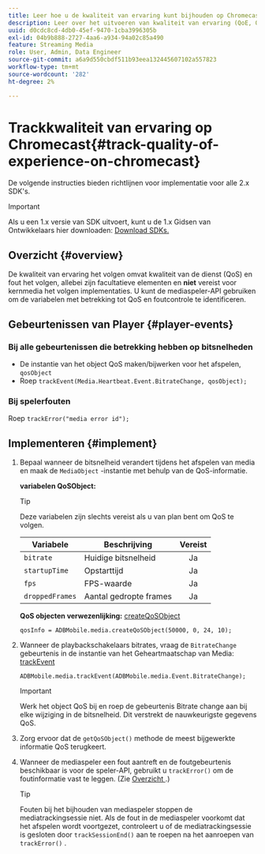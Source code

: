 ```yaml
---
title: Leer hoe u de kwaliteit van ervaring kunt bijhouden op Chromecast
description: Leer over het uitvoeren van kwaliteit van ervaring (QoE, QoS) het volgen gebruikend Media SDK op Chromecast.
uuid: d0cdc8cd-4db0-45ef-9470-1cba3996305b
exl-id: 04b9b888-2727-4aa6-a934-94a02c85a490
feature: Streaming Media
role: User, Admin, Data Engineer
source-git-commit: a6a9d550cbdf511b93eea132445607102a557823
workflow-type: tm+mt
source-wordcount: '282'
ht-degree: 2%

---
```


# Trackkwaliteit van ervaring op Chromecast{#track-quality-of-experience-on-chromecast}

De volgende instructies bieden richtlijnen voor implementatie voor alle 2.x SDK&#39;s.

>[!IMPORTANT]
>
>Als u een 1.x versie van SDK uitvoert, kunt u de 1.x Gidsen van Ontwikkelaars hier downloaden: [ Download SDKs.](/help/getting-started/download-sdks.md)

## Overzicht {#overview}

De kwaliteit van ervaring het volgen omvat kwaliteit van de dienst (QoS) en fout het volgen, allebei zijn facultatieve elementen en **niet** vereist voor kernmedia het volgen implementaties. U kunt de mediaspeler-API gebruiken om de variabelen met betrekking tot QoS en foutcontrole te identificeren.

## Gebeurtenissen van Player {#player-events}

### Bij alle gebeurtenissen die betrekking hebben op bitsnelheden

* De instantie van het object QoS maken/bijwerken voor het afspelen, `qosObject`
* Roep `trackEvent(Media.Heartbeat.Event.BitrateChange, qosObject);`

### Bij spelerfouten

Roep `trackError("media error id");`

## Implementeren {#implement}

1. Bepaal wanneer de bitsnelheid verandert tijdens het afspelen van media en maak de `MediaObject` -instantie met behulp van de QoS-informatie.

   **variabelen QoSObject:**

   >[!TIP]
   >
   >Deze variabelen zijn slechts vereist als u van plan bent om QoS te volgen.

   | Variabele | Beschrijving | Vereist |
   | --- | --- | :---: |
   | `bitrate` | Huidige bitsnelheid | Ja |
   | `startupTime` | Opstarttijd | Ja |
   | `fps` | FPS-waarde | Ja |
   | `droppedFrames` | Aantal gedropte frames | Ja |

   **QoS objecten verwezenlijking:** [ createQoSObject ](https://adobe-marketing-cloud.github.io/media-sdks/reference/chromecast/ADBMobile.media.html#.createQoSObject)

   ```
   qosInfo = ADBMobile.media.createQoSObject(50000, 0, 24, 10);
   ```

1. Wanneer de playbackschakelaars bitrates, vraag de `BitrateChange` gebeurtenis in de instantie van het Geheartmaatschap van Media: [ trackEvent ](https://adobe-marketing-cloud.github.io/media-sdks/reference/chromecast/ADBMobile.media.html#.trackEvent)

   ```
   ADBMobile.media.trackEvent(ADBMobile.media.Event.BitrateChange);
   ```

   >[!IMPORTANT]
   >
   >Werk het object QoS bij en roep de gebeurtenis Bitrate change aan bij elke wijziging in de bitsnelheid. Dit verstrekt de nauwkeurigste gegevens QoS.

1. Zorg ervoor dat de `getQoSObject()` methode de meest bijgewerkte informatie QoS terugkeert.
1. Wanneer de mediaspeler een fout aantreft en de foutgebeurtenis beschikbaar is voor de speler-API, gebruikt u `trackError()` om de foutinformatie vast te leggen. (Zie [ Overzicht ](/help/use-cases/track-errors/track-errors-overview.md).)

   >[!TIP]
   >
   >Fouten bij het bijhouden van mediaspeler stoppen de mediatrackingsessie niet. Als de fout in de mediaspeler voorkomt dat het afspelen wordt voortgezet, controleert u of de mediatrackingsessie is gesloten door `trackSessionEnd()` aan te roepen na het aanroepen van `trackError()` .
